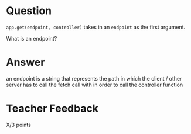 # Question

`app.get(endpoint, controller)` takes in an `endpoint` as the first argument.

What is an endpoint?

# Answer
an endpoint is a string that represents the path in which the client / other server has to call the fetch call with in order to call the controller function

# Teacher Feedback

X/3 points